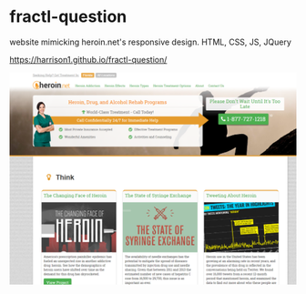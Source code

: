# fractl-question
website mimicking heroin.net's responsive design. HTML, CSS, JS, JQuery

https://harrison1.github.io/fractl-question/

![Alt text](screenshot1.png)
